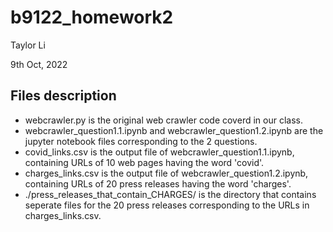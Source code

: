 # b9122_homework2

Taylor Li

9th Oct, 2022

## Files description
- webcrawler.py is the original web crawler code coverd in our class.
- webcrawler_question1.1.ipynb and webcrawler_question1.2.ipynb are the jupyter notebook files corresponding to the 2 questions.
- covid_links.csv is the output file of webcrawler_question1.1.ipynb, containing URLs of 10 web pages having the word 'covid'.
- charges_links.csv is the output file of webcrawler_question1.2.ipynb, containing URLs of 20 press releases having the word 'charges'.
- ./press_releases_that_contain_CHARGES/ is the directory that contains seperate files for the 20 press releases corresponding to the URLs in charges_links.csv.